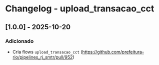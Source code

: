 # Changelog - upload_transacao_cct

## [1.0.0] - 2025-10-20

### Adicionado

- Cria flows `upload_transacao_cct` (https://github.com/prefeitura-rio/pipelines_rj_smtr/pull/952)